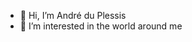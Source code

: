 - 👋 Hi, I’m André du Plessis
- 👀 I’m interested in the world around me
<!--- - 🌱 I’m currently learning that nobody has all the answers
- 💞️ I’m looking to collaborate on board games and educating
- 📫 How to reach me ...


andredplessis/andredplessis is a ✨ special ✨ repository because its `README.md` (this file) appears on your GitHub profile.
You can click the Preview link to take a look at your changes.
--->
